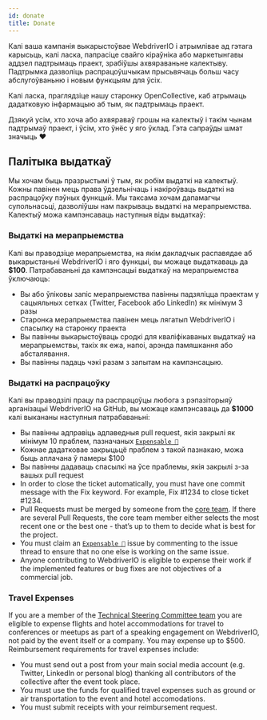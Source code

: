 ```yaml
---
id: donate
title: Donate
---
```


Калі ваша кампанія выкарыстоўвае WebdriverIO і атрымлівае ад гэтага карысьць, калі ласка, папрасіце свайго кіраўніка або маркетынгавы аддзел падтрымаць праект, зрабіўшы ахвяраваньне калектыву. Падтрымка дазволіць распрацоўшчыкам прысьвячаць больш часу абслугоўваньню і новым функцыям для ўсіх.

Калі ласка, праглядзіце нашу
старонку OpenCollective, каб атрымаць дадатковую інфармацыю аб тым, як падтрымаць праект.</p> 

Дзякуй усім, хто хоча або ахвяраваў грошы на калектыў і такім чынам падтрымаў праект, і ўсім, хто ўнёс у яго ўклад. Гэта сапраўды шмат значыць ❤️



## Палітыка выдаткаў

Мы хочам быць празрыстымі ў тым, як робім выдаткі на калектыў. Кожны павінен мець права ўдзельнічаць і накіроўваць выдаткі на распрацоўку пэўных функцый. Мы таксама хочам дапамагчы супольнасьці, дазволіўшы нам пакрываць выдаткі на мерапрыемства. Калектыў можа кампэнсаваць наступныя віды выдаткаў:



### Выдаткі на мерапрыемства

Калі вы праводзіце мерапрыемства, на якім дакладчык распавядае аб выкарыстаньні WebdriverIO і яго функцыі, вы можаце выдаткаваць да __$100__. Патрабаваньні да кампэнсацыі выдаткаў на мерапрыемства ўключаюць:

- Вы або ўліковы запіс мерапрыемства павінны падзяліцца праектам у сацыяльных сетках (Twitter, Facebook або LinkedIn) як мінімум 3 разы
- Старонка мерапрыемства павінен мець лягатып WebdriverIO і спасылку на старонку праекта
- Вы павінны выкарыстоўваць сродкі для кваліфікаваных выдаткаў на мерапрыемствы, такіх як ежа, напоі, арэнда памяшкання або абсталявання.
- Вы павінны падаць чэкі разам з запытам на кампэнсацыю.



### Выдаткі на распрацоўку

Калі вы праводзілі працу па распрацоўцы любога з рэпазіторыяў арганізацыі WebdriverIO на GitHub, вы можаце кампэнсаваць да __$1000__ калі выкананы наступныя патрабаваньні:

- Вы павінны адправіць адпаведныя pull request, якія закрылі як мінімум 10 праблем, пазначаных [`Expensable 💸`](https://github.com/webdriverio/webdriverio/labels/Expensable%20%F0%9F%92%B8)
- Кожнае дадатковае закрыцьцё праблем з такой пазнакаю, можа быць аплачана ў памеры $100
- Вы павінны дадаваць спасылкі на ўсе праблемы, якія закрылі з-за вашых pull request
- In order to close the ticket automatically, you must have one commit message with the Fix keyword. For example, Fix #1234 to close ticket #1234.
- Pull Requests must be merged by someone from the [core team](https://github.com/webdriverio/webdriverio/blob/main/AUTHORS.md#tsc-technical-steering-committee). If there are several Pull Requests, the core team member either selects the most recent one or the best one - that’s up to them to decide what is best for the project.
- You must claim an [`Expensable 💸`](https://github.com/webdriverio/webdriverio/labels/Expensable%20%F0%9F%92%B8) issue by commenting to the issue thread to ensure that no one else is working on the same issue.
- Anyone contributing to WebdriverIO is eligible to expense their work if the implemented features or bug fixes are not objectives of a commercial job.



### Travel Expenses

If you are a member of the [Technical Steering Committee team](https://github.com/webdriverio/webdriverio/blob/main/AUTHORS.md#tsc-technical-steering-committee) you are eligible to expense flights and hotel accommodations for travel to conferences or meetups as part of a speaking engagement on WebdriverIO, not paid by the event itself or a company. You may expense up to $500. Reimbursement requirements for travel expenses include:

- You must send out a post from your main social media account (e.g. Twitter, LinkedIn or personal blog) thanking all contributors of the collective after the event took place.
- You must use the funds for qualified travel expenses such as ground or air transportation to the event and hotel accomodations.
- You must submit receipts with your reimbursement request.
